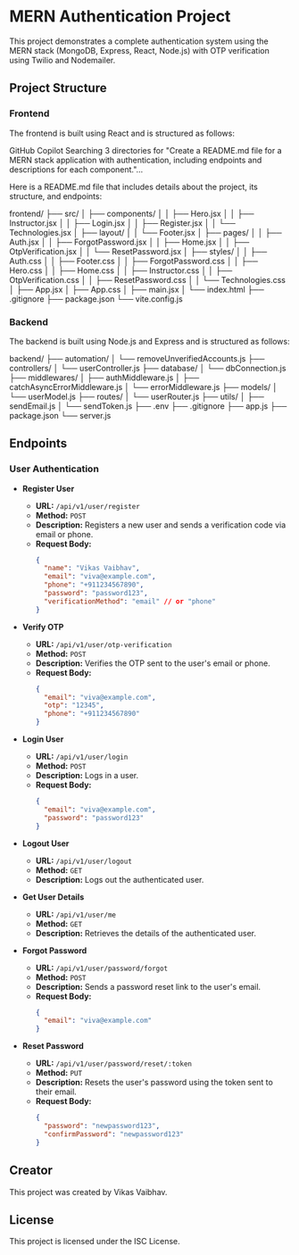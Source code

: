 # MERN Authentication Project

This project demonstrates a complete authentication system using the MERN stack (MongoDB, Express, React, Node.js) with OTP verification using Twilio and Nodemailer.

## Project Structure

### Frontend

The frontend is built using React and is structured as follows:

GitHub Copilot
Searching 3 directories for "Create a README.md file for a MERN stack application with authentication, including endpoints and descriptions for each component."…

Here is a README.md file that includes details about the project, its structure, and endpoints:

frontend/ ├── src/ │ ├── components/ │ │ ├── Hero.jsx │ │ ├── Instructor.jsx │ │ ├── Login.jsx │ │ ├── Register.jsx │ │ └── Technologies.jsx │ ├── layout/ │ │ └── Footer.jsx │ ├── pages/ │ │ ├── Auth.jsx │ │ ├── ForgotPassword.jsx │ │ ├── Home.jsx │ │ ├── OtpVerification.jsx │ │ └── ResetPassword.jsx │ ├── styles/ │ │ ├── Auth.css │ │ ├── Footer.css │ │ ├── ForgotPassword.css │ │ ├── Hero.css │ │ ├── Home.css │ │ ├── Instructor.css │ │ ├── OtpVerification.css │ │ ├── ResetPassword.css │ │ └── Technologies.css │ ├── App.jsx │ ├── App.css │ ├── main.jsx │ └── index.html ├── .gitignore ├── package.json └── vite.config.js

### Backend

The backend is built using Node.js and Express and is structured as follows:

backend/ ├── automation/ │ └── removeUnverifiedAccounts.js ├── controllers/ │ └── userController.js ├── database/ │ └── dbConnection.js ├── middlewares/ │ ├── authMiddleware.js │ ├── catchAsyncErrorMiddleware.js │ └── errorMiddleware.js ├── models/ │ └── userModel.js ├── routes/ │ └── userRouter.js ├── utils/ │ ├── sendEmail.js │ └── sendToken.js ├── .env ├── .gitignore ├── app.js ├── package.json └── server.js

## Endpoints

### User Authentication

- **Register User**
  - **URL:** `/api/v1/user/register`
  - **Method:** `POST`
  - **Description:** Registers a new user and sends a verification code via email or phone.
  - **Request Body:**
    ```json
    {
      "name": "Vikas Vaibhav",
      "email": "viva@example.com",
      "phone": "+911234567890",
      "password": "password123",
      "verificationMethod": "email" // or "phone"
    }
    ```

- **Verify OTP**
  - **URL:** `/api/v1/user/otp-verification`
  - **Method:** `POST`
  - **Description:** Verifies the OTP sent to the user's email or phone.
  - **Request Body:**
    ```json
    {
      "email": "viva@example.com",
      "otp": "12345",
      "phone": "+911234567890"
    }
    ```

- **Login User**
  - **URL:** `/api/v1/user/login`
  - **Method:** `POST`
  - **Description:** Logs in a user.
  - **Request Body:**
    ```json
    {
      "email": "viva@example.com",
      "password": "password123"
    }
    ```

- **Logout User**
  - **URL:** `/api/v1/user/logout`
  - **Method:** `GET`
  - **Description:** Logs out the authenticated user.

- **Get User Details**
  - **URL:** `/api/v1/user/me`
  - **Method:** `GET`
  - **Description:** Retrieves the details of the authenticated user.

- **Forgot Password**
  - **URL:** `/api/v1/user/password/forgot`
  - **Method:** `POST`
  - **Description:** Sends a password reset link to the user's email.
  - **Request Body:**
    ```json
    {
      "email": "viva@example.com"
    }
    ```

- **Reset Password**
  - **URL:** `/api/v1/user/password/reset/:token`
  - **Method:** `PUT`
  - **Description:** Resets the user's password using the token sent to their email.
  - **Request Body:**
    ```json
    {
      "password": "newpassword123",
      "confirmPassword": "newpassword123"
    }
    ```

## Creator

This project was created by Vikas Vaibhav.

## License

This project is licensed under the ISC License.
